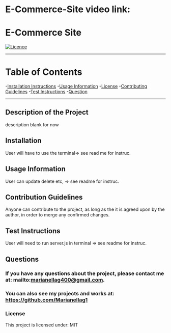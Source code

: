 # E-Commerce-Site video link:


# **E-Commerce Site**

[![Licence](http://img.shields.io/badge/License-MIT-yellow.svg)](https://opensource.org/licenses/MIT)

---


# **Table of Contents**

-[Installation Instructions](#installation)
-[Usage Information](#usage-information)
-[License](#license)
-[Contributing Guidelines](#contribution-guidelines)
-[Test Instructions](#test-instructions)
-[Question](#questions)


---

## **Description of the Project**
description blank for now



## **Installation**
User will have to use the terminal=> see read me for instruc.



## **Usage Information**
User can update delete etc, => see readme for instruc.



## **Contribution Guidelines**
Anyone can contribute to the project, as long as the it is agreed upon by the author, in order to merge any confirmed changes.



## **Test Instructions**
User will need to run server.js in terminal => see readme for instruc.



## **Questions**
### If you have any questions about the project, please contact me at: mailto:marianellag400@gmail.com. 
### You can also see my projects and works at: https://github.com/Marianellag1



### **License**
This project is licensed under:
    MIT